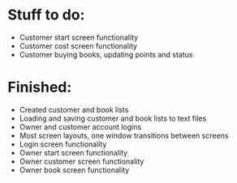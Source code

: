 # Stuff to do:
- Customer start screen functionality
- Customer cost screen functionality
- Customer buying books, updating points and status

# Finished:
- Created customer and book lists
- Loading and saving customer and book lists to text files
- Owner and customer account logins
- Most screen layouts, one window transitions between screens
- Login screen functionality
- Owner start screen functionality
- Owner customer screen functionality
- Owner book screen functionality
